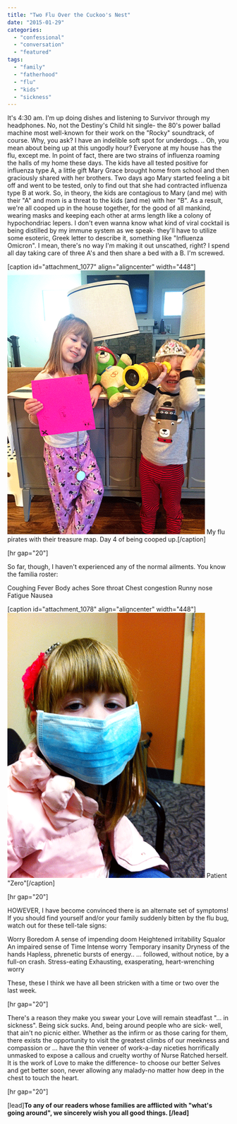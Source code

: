 ```yaml
---
title: "Two Flu Over the Cuckoo's Nest"
date: "2015-01-29"
categories: 
  - "confessional"
  - "conversation"
  - "featured"
tags: 
  - "family"
  - "fatherhood"
  - "flu"
  - "kids"
  - "sickness"
---
```


It's 4:30 am. I'm up doing dishes and listening to Survivor through my headphones. No, not the Destiny's Child hit single- the 80's power ballad machine most well-known for their work on the "Rocky" soundtrack, of course. Why, you ask? I have an indelible soft spot for underdogs. .. Oh, you mean about being up at this ungodly hour? Everyone at my house has the flu, except me. In point of fact, there are two strains of influenza roaming the halls of my home these days. The kids have all tested positive for influenza type A, a little gift Mary Grace brought home from school and then graciously shared with her brothers. Two days ago Mary started feeling a bit off and went to be tested, only to find out that she had contracted influenza type B at work. So, in theory, the kids are contagious to Mary (and me) with their "A" and mom is a threat to the kids (and me) with her "B". As a result, we're all cooped up in the house together, for the good of all mankind, wearing masks and keeping each other at arms length like a colony of hypochondriac lepers. I don't even wanna know what kind of viral cocktail is being distilled by my immune system as we speak- they'll have to utilize some esoteric, Greek letter to describe it, something like "Influenza Omicron". I mean, there's no way I'm making it out unscathed, right? I spend all day taking care of three A's and then share a bed with a B. I'm screwed.

\[caption id="attachment\_1077" align="aligncenter" width="448"\][![My flu pirates with their treasure map.  Day 4 of being cooped up.](images/flu-pirates.gif)](http://www.thedadissues.com/wp-content/uploads/2015/01/flu-pirates.gif) My flu pirates with their treasure map. Day 4 of being cooped up.\[/caption\]

\[hr gap="20"\]

So far, though, I haven't experienced any of the normal ailments. You know the familia roster:

Coughing Fever Body aches Sore throat Chest congestion Runny nose Fatigue Nausea

\[caption id="attachment\_1078" align="aligncenter" width="448"\][![Patient "Zero"](images/patient-zero.gif)](http://www.thedadissues.com/wp-content/uploads/2015/01/patient-zero.gif) Patient "Zero"\[/caption\]

\[hr gap="20"\]

HOWEVER, I have become convinced there is an alternate set of symptoms! If you should find yourself and/or your family suddenly bitten by the flu bug, watch out for these tell-tale signs:

Worry Boredom A sense of impending doom Heightened irritability Squalor An impaired sense of Time Intense worry Temporary insanity Dryness of the hands Hapless, phrenetic bursts of energy.. ... followed, without notice, by a full-on crash. Stress-eating Exhausting, exasperating, heart-wrenching worry

These, these I think we have all been stricken with a time or two over the last week.

\[hr gap="20"\]

There's a reason they make you swear your Love will remain steadfast "... in sickness". Being sick sucks. And, being around people who are sick- well, that ain't no picnic either. Whether as the infirm or as those caring for them, there exists the opportunity to visit the greatest climbs of our meekness and compassion or ... have the thin veneer of work-a-day niceties horrifically unmasked to expose a callous and cruelty worthy of Nurse Ratched herself. It is the work of Love to make the difference- to choose our better Selves and get better soon, never allowing any malady-no matter how deep in the chest to touch the heart.

\[hr gap="20"\]

\[lead\]**To any of our readers whose families are afflicted with "what's going around", we sincerely wish you all good things. \[/lead\]**
